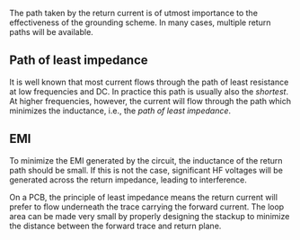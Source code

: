 The path taken by the return current is of utmost importance to the effectiveness of the grounding scheme. In many cases, multiple return paths will be available.
## Path of least impedance
It is well known that most current flows through the path of least resistance at low frequencies and DC. In practice this path is usually also the _shortest_.
At higher frequencies, however, the current will flow through the path which minimizes the inductance, i.e., the _path of least impedance_.
## EMI
To minimize the EMI generated by the circuit, the inductance of the return path should be small. If this is not the case, significant HF voltages will be generated across the return impedance, leading to interference.

On a PCB, the principle of least impedance means the return current will prefer to flow underneath the trace carrying the forward current. The loop area can be made very small by properly designing the stackup to minimize the distance between the forward trace and return plane.
